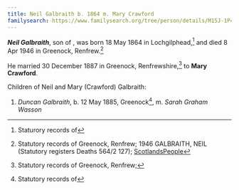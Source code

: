 ```yaml
---
title: Neil Galbraith b. 1864 m. Mary Crawford
familysearch: https://www.familysearch.org/tree/person/details/M15J-1P4
---
```

***Neil Galbraith***, son of , was born 18 May 1864 in Lochgilphead,[^birth] and died 8 Apr 1946
in Greenock, Renfrew.[^death]

He married 30 December 1887 in Greenock, Renfrewshire,[^marriage] to **Mary Crawford**.

Children of Neil and Mary (Crawford) Galbraith:

1. *Duncan Galbraith*, b. 12 May 1885, Greenock[^duncan-birth], m. *Sarah Graham Wasson*

[^birth]: Staturory records of 

[^death]: Statutory records of Greenock, Renfrew; 1946 GALBRAITH, NEIL (Statutory registers Deaths 564/2 127); [ScotlandsPeople](https://www.scotlandspeople.gov.uk/view-image/nrs_stat_deaths/9912617)

[^marriage]: Statutory records of Greenock, Renfrew; 

[^duncan-birth]: Statutory records of 
